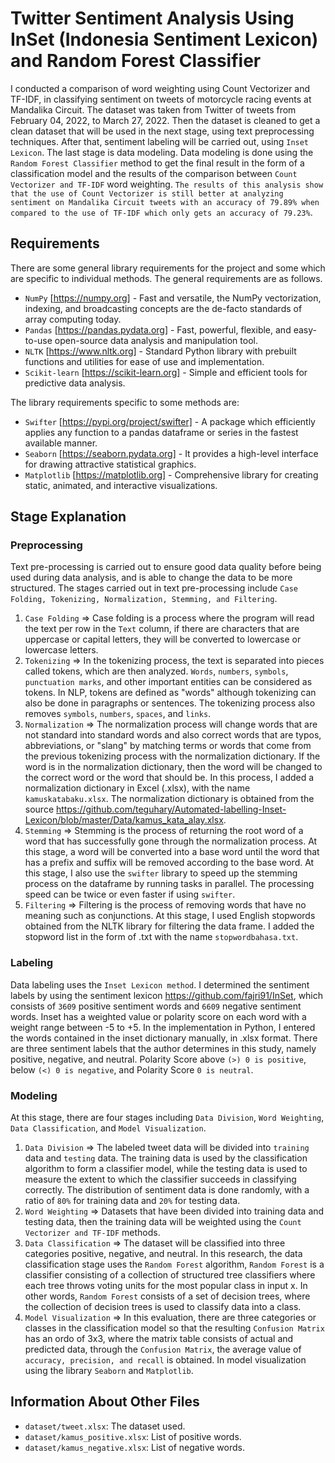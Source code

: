 # Twitter Sentiment Analysis Using InSet (Indonesia Sentiment Lexicon) and Random Forest Classifier

I conducted a comparison of word weighting using Count Vectorizer and TF-IDF, in classifying sentiment on tweets of motorcycle racing events at Mandalika Circuit. The dataset was taken from Twitter of tweets from February 04, 2022, to March 27, 2022. Then the dataset is cleaned to get a clean dataset that will be used in the next stage, using text preprocessing techniques. After that, sentiment labeling will be carried out, using `Inset Lexicon`. The last stage is data modeling. Data modeling is done using the `Random Forest Classifier` method to get the final result in the form of a classification model and the results of the comparison between `Count Vectorizer and TF-IDF` word weighting. `The results of this analysis show that the use of Count Vectorizer is still better at analyzing sentiment on Mandalika Circuit tweets with an accuracy of 79.89% when compared to the use of TF-IDF which only gets an accuracy of 79.23%`.

## Requirements
There are some general library requirements for the project and some which are specific to individual methods. The general requirements are as follows.

- `NumPy` [https://numpy.org] - Fast and versatile, the NumPy vectorization, indexing, and broadcasting concepts are the de-facto standards of array computing today.
- `Pandas` [https://pandas.pydata.org] - Fast, powerful, flexible, and easy-to-use open-source data analysis and manipulation tool.
- `NLTK` [https://www.nltk.org] - Standard Python library with prebuilt functions and utilities for ease of use and implementation.
- `Scikit-learn` [https://scikit-learn.org] - Simple and efficient tools for predictive data analysis.

The library requirements specific to some methods are:
- `Swifter` [https://pypi.org/project/swifter] - A package which efficiently applies any function to a pandas dataframe or series in the fastest available manner.
- `Seaborn` [https://seaborn.pydata.org] - It provides a high-level interface for drawing attractive statistical graphics.
- `Matplotlib` [https://matplotlib.org] - Comprehensive library for creating static, animated, and interactive visualizations.

## Stage Explanation

### Preprocessing
Text pre-processing is carried out to ensure good data quality before being used during data analysis, and is able to change the data to be more structured. The stages carried out in text pre-processing include `Case Folding, Tokenizing, Normalization, Stemming, and Filtering`.
1. `Case Folding` => Case folding is a process where the program will read the text per row in the `Text` column, if there are characters that are uppercase or capital letters, they will be converted to lowercase or lowercase letters.
2. `Tokenizing` => In the tokenizing process, the text is separated into pieces called tokens, which are then analyzed. `Words`, `numbers`, `symbols`, `punctuation marks`, and other important entities can be considered as tokens. In NLP, tokens are defined as "words" although tokenizing can also be done in paragraphs or sentences. The tokenizing process also removes `symbols`, `numbers`, `spaces`, and `links`.
3. `Normalization` => The normalization process will change words that are not standard into standard words and also correct words that are typos, abbreviations, or "slang" by matching terms or words that come from the previous tokenizing process with the normalization dictionary. If the word is in the normalization dictionary, then the word will be changed to the correct word or the word that should be. In this process, I added a normalization dictionary in Excel (.xlsx), with the name `kamuskatabaku.xlsx`. The normalization dictionary is obtained from the source https://github.com/teguhary/Automated-labelling-Inset-Lexicon/blob/master/Data/kamus_kata_alay.xlsx.
4. `Stemming` => Stemming is the process of returning the root word of a word that has successfully gone through the normalization process. At this stage, a word will be converted into a base word until the word that has a prefix and suffix will be removed according to the base word. At this stage, I also use the `swifter` library to speed up the stemming process on the dataframe by running tasks in parallel. The processing speed can be twice or even faster if using `swifter`.
5. `Filtering` => Filtering is the process of removing words that have no meaning such as conjunctions. At this stage, I used English stopwords obtained from the NLTK library for filtering the data frame. I added the stopword list in the form of .txt with the name `stopwordbahasa.txt`.

### Labeling
Data labeling uses the `Inset Lexicon method`. I determined the sentiment labels by using the sentiment lexicon https://github.com/fajri91/InSet, which consists of `3609` positive sentiment words and `6609` negative sentiment words. Inset has a weighted value or polarity score on each word with a weight range between -5 to +5. In the implementation in Python, I entered the words contained in the inset dictionary manually, in .xlsx format. There are three sentiment labels that the author determines in this study, namely positive, negative, and neutral. Polarity Score above `(>) 0 is positive`, below `(<) 0 is negative`, and Polarity Score `0 is neutral`.
 
### Modeling
At this stage, there are four stages including `Data Division`, `Word Weighting`, `Data Classification`, and `Model Visualization`.

1. `Data Division` => The labeled tweet data will be divided into `training` data and `testing` data. The training data is used by the classification algorithm to form a classifier model, while the testing data is used to measure the extent to which the classifier succeeds in classifying correctly. The distribution of sentiment data is done randomly, with a ratio of `80%` for training data and `20%` for testing data.
2. `Word Weighting` => Datasets that have been divided into training data and testing data, then the training data will be weighted using the `Count Vectorizer and TF-IDF` methods.
3. `Data Classification` => The dataset will be classified into three categories positive, negative, and neutral. In this research, the data classification stage uses the `Random Forest` algorithm, `Random Forest` is a classifier consisting of a collection of structured tree classifiers where each tree throws voting units for the most popular class in input x. In other words, `Random Forest` consists of a set of decision trees, where the collection of decision trees is used to classify data into a class.
4. `Model Visualization` => In this evaluation, there are three categories or classes in the classification model so that the resulting `Confusion Matrix` has an ordo of 3x3, where the matrix table consists of actual and predicted data, through the `Confusion Matrix`, the average value of `accuracy, precision, and recall` is obtained. In model visualization using the library `Seaborn` and `Matplotlib`.

## Information About Other Files

* `dataset/tweet.xlsx`: The dataset used.
* `dataset/kamus_positive.xlsx`: List of positive words.
* `dataset/kamus_negative.xlsx`: List of negative words.
